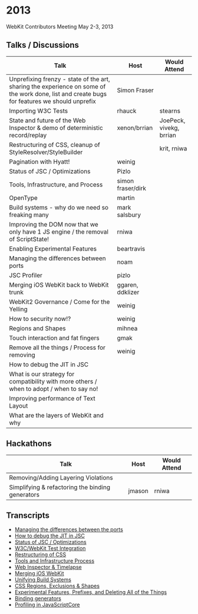 # 2013

WebKit Contributors Meeting May 2-3, 2013

## Talks / Discussions

| Talk | Host | Would Attend |
| ---- | ---- | ------------ |
| Unprefixing frenzy - state of the art, sharing the experience on some of the work done, list and create bugs for features we should unprefix  | Simon Fraser | |
| Importing W3C Tests | rhauck | stearns |
| State and future of the Web Inspector & demo of deterministic record/replay  | xenon/brrian | JoePeck, vivekg, brrian |
| Restructuring of CSS, cleanup of StyleResolver/StyleBuilder | | krit, rniwa |
| Pagination with Hyatt!  | weinig | |
| Status of JSC / Optimizations  | Pizlo | |
| Tools, Infrastructure, and Process  | simon fraser/dirk | |
| OpenType  | martin | |
| Build systems - why do we need so freaking many  | mark salsbury | |
| Improving the DOM now that we only have 1 JS engine / the removal of ScriptState!  | rniwa | |
| Enabling Experimental Features  | beartravis |  |
| Managing the differences between ports  | noam | |
| JSC Profiler  | pizlo | |
| Merging iOS WebKit back to WebKit trunk  | ggaren, ddklizer | |
| WebKit2 Governance / Come for the Yelling  | weinig | |
| How to security now!?  | weinig | |
| Regions and Shapes  | mihnea | |
| Touch interaction and fat fingers  | gmak | |
| Remove all the things / Process for removing  | weinig | |
| How to debug the JIT in JSC | | |
| What is our strategy for compatibility with more others / when to adopt / when to say no! | | |
| Improving performance of Text Layout | | |
| What are the layers of WebKit and why | | |


## Hackathons

| Talk | Host | Would Attend |
| ---- | ---- | ------------ |
| Removing/Adding Layering Violations | | |
| Simplifying & refactoring the binding generators | jmason | rniwa |

## Transcripts

* [Managing the differences between the ports](​https://docs.google.com/document/d/1pMyosll5Oz5aTgDTH5zS__rIaWpS1DetRxdNI3T9Cw4/pub)
* [How to debug the JIT in JSC](https://docs.google.com/document/d/15IjYOPcLB-jGru6lf_44sQbnRmYI2i0nfZImTyVHhL8/edit?usp=sharing)
* [Status of JSC / Optimizations](https://docs.google.com/document/d/1wF7bJBWb7Awlq3ky1PptN5vlXziOkAE9WjvcI1hBZX4/edit?usp=sharing)
* [W3C/WebKit Test Integration](https://docs.google.com/document/d/1YWy8V3_1GVE5MWT2JMpqOd77OPffljMhu9nFLZORLn0/pub)
* [Restructuring of CSS](https://docs.google.com/document/d/1EsMhk1X9FjPGWByp33NxKqOOJaMwuGP8FzFl19o4L1M/edit?usp=sharing)
* [Tools and Infrastructure Process](https://docs.google.com/document/d/1AlaXGv8N9ICLfyq7TIL68YxLEvzVMfmOl5ofqtmKxn4/edit?usp=sharing)
* [Web Inspector & Timelapse](​https://docs.google.com/document/d/1L2yGA5p5uxrwRAvx6WQBWzSNC0MS5eiIfe6pzBdd_gc/edit?usp=sharing)
* [Merging iOS WebKit](https://docs.google.com/document/d/1jsqXPcwOkBo4L8taB_rmSY8oAZFCaGJ1CU20PI6p0kQ/edit?usp=sharing)
* [Unifying Build Systems](https://trac.webkit.org/wiki/May%202013%20Meeting%20-%20Unifying%20Build%20Systems%20-%20Notes)
* [CSS Regions, Exclusions & Shapes](https://docs.google.com/document/d/1MWNNJgpaBzCTIrGivVLyUJn9eu2Oy133DLoOygOLsMM/pub)
* [Experimental Features, Prefixes, and Deleting All of the Things](https://docs.google.com/document/d/1s5x2E6JG0nYXIMyfwEpwkX3kePppI393f2lIA2XBr5M/pub)
* [Binding generators](https://docs.google.com/document/d/1XgsaNdkJMnc7gwSMf-YbOyaRvYsic3EP8e6qM8x0GjU/edit?usp=sharing)
* [Profiling in JavaScriptCore](https://docs.google.com/document/d/18MQU5Dm31g4cVweuQuGofQAxfbenAAsE_njeTUuKOVA/edit?usp=sharing)
